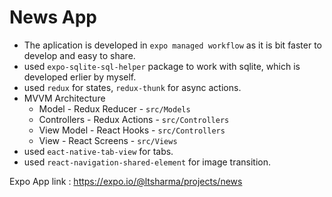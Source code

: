 # News App

- The aplication is developed in `expo managed workflow` as it is bit faster to develop and easy to share.
- used `expo-sqlite-sql-helper` package to work with sqlite, which is developed erlier by myself.
- used `redux` for states, `redux-thunk` for async actions.
- MVVM Architecture
  - Model - Redux Reducer - `src/Models`
  - Controllers - Redux Actions - `src/Controllers`
  - View Model - React Hooks - `src/Controllers`
  - View - React Screens - `src/Views`
- used `eact-native-tab-view` for tabs.
- used `react-navigation-shared-element` for image transition.

Expo App link : https://expo.io/@ltsharma/projects/news
